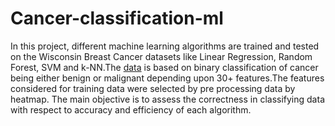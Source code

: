 # Cancer-classification-ml
In this project, different machine learning algorithms are trained and tested on the Wisconsin Breast Cancer datasets like Linear Regression, Random Forest, SVM and k-NN.The [data](https://github.com/shubh32sin/Cancer-classification-ml/blob/master/data.csv) is based on binary classification of cancer being either benign or malignant depending upon 30+ features.The features considered for training data were selected by pre processing data by heatmap. The main objective is to assess the correctness in classifying data with respect to accuracy and efficiency of each algorithm.

